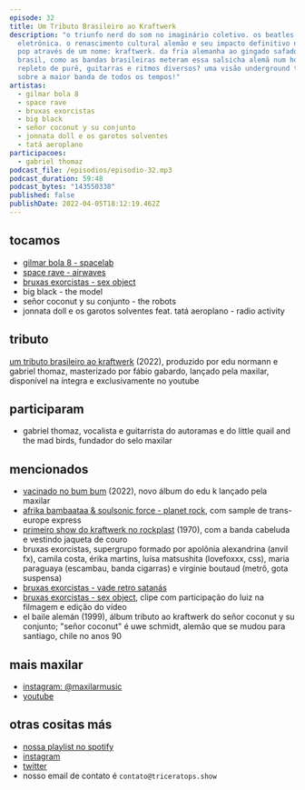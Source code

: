 ```yaml
---
episode: 32
title: Um Tributo Brasileiro ao Kraftwerk
description: "o triunfo nerd do som no imaginário coletivo. os beatles da música
  eletrônica. o renascimento cultural alemão e seu impacto definitivo na música
  pop através de um nome: kraftwerk. da fria alemanha ao gingado safado do
  brasil, como as bandas brasileiras meteram essa salsicha alemã num hot dog
  repleto de purê, guitarras e ritmos diversos? uma visão underground tupiniquim
  sobre a maior banda de todos os tempos!"
artistas:
  - gilmar bola 8
  - space rave
  - bruxas exorcistas
  - big black
  - señor coconut y su conjunto
  - jonnata doll e os garotos solventes
  - tatá aeroplano
participacoes:
  - gabriel thomaz
podcast_file: /episodios/episodio-32.mp3
podcast_duration: 59:48
podcast_bytes: "143550338"
published: false
publishDate: 2022-04-05T18:12:19.462Z
---
```

## tocamos
* [gilmar bola 8 - spacelab](https://www.youtube.com/watch?v=d9w46qVE-9E)
* [space rave - airwaves](https://www.youtube.com/watch?v=6qqstJUC1ZE)
* [bruxas exorcistas - sex object](https://www.youtube.com/watch?v=j0a3p7lQOzI)
* big black - the model
* señor coconut y su conjunto - the robots
* jonnata doll e os garotos solventes feat. tatá aeroplano - radio activity

## tributo
[um tributo brasileiro ao kraftwerk](https://www.youtube.com/watch?v=_ip0uwxNiwg) (2022), produzido por edu normann e gabriel thomaz, masterizado por fábio gabardo, lançado pela maxilar, disponível na íntegra e exclusivamente no youtube

## participaram
* gabriel thomaz, vocalista e guitarrista do autoramas e do little quail and the mad birds, fundador do selo maxilar

## mencionados
* [vacinado no bum bum](https://open.spotify.com/album/74fPxZjhefQfJJf4xod91T) (2022), novo álbum do edu k lançado pela maxilar
* [afrika bambaataa & soulsonic force - planet rock](https://www.youtube.com/watch?v=_rlUQsC8ECk), com sample de trans-europe express
* [primeiro show do kraftwerk no rockplast](https://www.youtube.com/watch?v=vNoFHdlMrtI) (1970), com a banda cabeluda e vestindo jaqueta de couro
* bruxas exorcistas, supergrupo formado por apolônia alexandrina (anvil fx), camila costa, érika martins, luísa matsushita (lovefoxxx, css), maria paraguaya (escambau, banda cigarras) e virginie boutaud (metrô, gota suspensa)
* [bruxas exorcistas - vade retro satanás](https://www.youtube.com/watch?v=u1bVLl25HmY)
* [bruxas exorcistas - sex object](https://www.youtube.com/watch?v=j0a3p7lQOzI), clipe com participação do luiz na filmagem e edição do vídeo
* el baile alemán (1999), álbum tributo ao kraftwerk do señor coconut y su conjunto; "señor coconut" é uwe schmidt, alemão que se mudou para santiago, chile no anos 90

## mais maxilar
* [instagram: @maxilarmusic](https://www.instagram.com/maxilarmusic/)
* [youtube](https://www.youtube.com/channel/UCXSLrri7_h_7lenct4wuDLw)

## otras cositas más
* [nossa playlist no spotify](https://open.spotify.com/playlist/0UiztKuga6LmTAxWTsUQdw?si=fb96026bc1994d90)
* [instagram](https://www.instagram.com/triceratops.show/)
* [twitter](https://twitter.com/TriceratopsShow/)
* nosso email de contato é `contato@triceratops.show`
